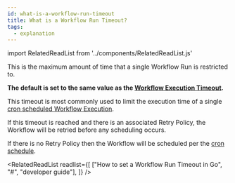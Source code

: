 ```yaml
---
id: what-is-a-workflow-run-timeout
title: What is a Workflow Run Timeout?
tags:
  - explanation
---
```


import RelatedReadList from '../components/RelatedReadList.js'

This is the maximum amount of time that a single Workflow Run is restricted to.

**The default is set to the same value as the [Workflow Execution Timeout](/docs/content/what-is-a-workflow-execution-timeout).**

This timeout is most commonly used to limit the execution time of a single [cron scheduled Workflow Execution](#cron-schedule).

If this timeout is reached and there is an associated Retry Policy, the Workflow will be retried before any scheduling occurs.

If there is no Retry Policy then the Workflow will be scheduled per the [cron schedule](#cron-schedule).

<RelatedReadList
readlist={[
["How to set a Workflow Run Timeout in Go", "#", "developer guide"],
]}
/>
